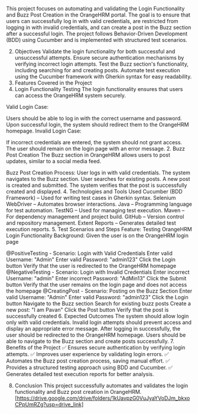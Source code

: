 This project focuses on automating and validating the Login Functionality and Buzz Post Creation in the OrangeHRM portal. The goal is to ensure that users can successfully log in with valid credentials, are restricted from logging in with invalid credentials, and can create a post in the Buzz section after a successful login. The project follows Behavior-Driven Development (BDD) using Cucumber and is implemented with structured test scenarios.

2. Objectives
Validate the login functionality for both successful and unsuccessful attempts.
Ensure secure authentication mechanisms by verifying incorrect login attempts.
Test the Buzz section's functionality, including searching for and creating posts.
Automate test execution using the Cucumber framework with Gherkin syntax for easy readability.
3. Features Covered in the Project
1. Login Functionality Testing
The login functionality ensures that users can access the OrangeHRM system securely.

Valid Login Case:

Users should be able to log in with the correct username and password.
Upon successful login, the system should redirect them to the OrangeHRM homepage.
Invalid Login Case:

If incorrect credentials are entered, the system should not grant access.
The user should remain on the login page with an error message.
2. Buzz Post Creation
The Buzz section in OrangeHRM allows users to post updates, similar to a social media feed.

Buzz Post Creation Process:
User logs in with valid credentials.
The system navigates to the Buzz section.
User searches for existing posts.
A new post is created and submitted.
The system verifies that the post is successfully created and displayed.
4. Technologies and Tools Used
Cucumber (BDD Framework) – Used for writing test cases in Gherkin syntax.
Selenium WebDriver – Automates browser interactions.
Java – Programming language for test automation.
TestNG – Used for managing test execution.
Maven – For dependency management and project build.
GitHub – Version control and repository management.
Extent Reports – Generates detailed test execution reports.
5. Test Scenarios and Steps
Feature: Testing OrangeHRM Login Functionality
Background:
Given the user is on the OrangeHRM login page

@PositiveTesting - Scenario: Login with Valid Credentials
Enter valid Username: "Admin"
Enter valid Password: "admin123"
Click the Login button
Verify that the user is redirected to the OrangeHRM homepage
@NegativeTesting - Scenario: Login with Invalid Credentials
Enter incorrect Username: "admin"
Enter incorrect Password: "AdMin13"
Click the Submit button
Verify that the user remains on the login page and does not access the homepage
@CreatingPost - Scenario: Posting on the Buzz Section
Enter valid Username: "Admin"
Enter valid Password: "admin123"
Click the Login button
Navigate to the Buzz section
Search for existing buzz posts
Create a new post: "I am Pavan"
Click the Post button
Verify that the post is successfully created
6. Expected Outcomes
The system should allow login only with valid credentials.
Invalid login attempts should prevent access and display an appropriate error message.
After logging in successfully, the user should be redirected to the OrangeHRM homepage.
Users should be able to navigate to the Buzz section and create posts successfully.
7. Benefits of the Project
✅ Ensures secure authentication by verifying login attempts.
✅ Improves user experience by validating login errors.
✅ Automates the Buzz post creation process, saving manual effort.
✅ Provides a structured testing approach using BDD and Cucumber.
✅ Generates detailed test execution reports for better analysis.

8. Conclusion
This project successfully automates and validates the login functionality and Buzz post creation in OrangeHRM.
[https://drive.google.com/drive/folders/1kUavpzG0VuJyaYVoDJm_bkxoCPpUmRZg?usp=drive_link]
